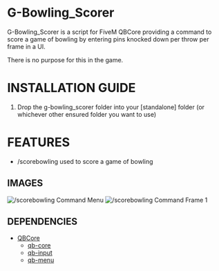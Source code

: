 # G-Bowling_Scorer

G-Bowling_Scorer is a script for FiveM QBCore providing a command to score a game of bowling by entering pins knocked down per throw per frame in a UI.

There is no purpose for this in the game.

<h1>INSTALLATION GUIDE</h1>

1. Drop the g-bowling_scorer folder into your [standalone] folder (or whichever other ensured folder you want to use)

<h1>FEATURES</h1>

- /scorebowling used to score a game of bowling

**IMAGES**
-----
![/scorebowling Command Menu](https://i.ibb.co/hWyzLh0/scorebowlingcommand.png)
![/scorebowling Command Frame 1](https://i.ibb.co/hRQH8Fk/scorebowlingframe1.png)

**DEPENDENCIES**
-----
- [QBCore](https://github.com/qbcore-framework)
    - [qb-core](https://github.com/qbcore-framework/qb-core)
    - [qb-input](https://github.com/qbcore-framework/qb-input)
    - [qb-menu](https://github.com/qbcore-framework/qb-menu)